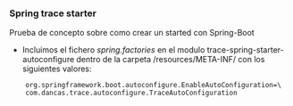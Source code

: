 ### Spring trace starter

Prueba de concepto sobre como crear un started con Spring-Boot

- Incluimos el fichero *spring.factories* en el modulo trace-spring-starter-autoconfigure dentro de la carpeta /resources/META-INF/ con los siguientes valores:

```properties
    org.springframework.boot.autoconfigure.EnableAutoConfiguration=\
    com.dancas.trace.autoconfigure.TraceAutoConfiguration
```


